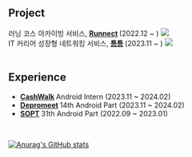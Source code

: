 ## Project
러닝 코스 아카이빙 서비스, <b> [Runnect](https://github.com/Runnect/Runnect-Android) </b> (2022.12 ~ )  <a href="https://play.google.com/store/apps/details?id=com.runnect.runnect
"><img src="https://img.shields.io/badge/Google Play-414141?style=flat-sqaure&logo=Google Play&logoColor=white"></a>
<br>
IT 커리어 성장형 네트워킹 서비스, <b> [틈틈](https://github.com/depromeet/TeumTeum-Android) </b> (2023.11 ~ )  <a href="https://play.google.com/store/apps/details?id=com.teumteum.teumteum
"><img src="https://img.shields.io/badge/Google Play-414141?style=flat-sqaure&logo=Google Play&logoColor=white"></a>
<br>
<br>
## Experience
- <b> [CashWalk](https://play.google.com/store/apps/details?id=com.cashwalk.cashwalk) </b> Android Intern  (2023.11 ~ 2024.02) 
- <b> [Depromeet](https://github.com/depromeet#%EB%94%94%ED%94%84%EB%A7%8C---%EB%94%94%EC%9E%90%EC%9D%B4%EB%84%88%EC%99%80-%ED%94%84%EB%A1%9C%EA%B7%B8%EB%9E%98%EB%A8%B8%EA%B0%80-%EB%A7%8C%EB%82%AC%EC%9D%84-%EB%95%8C) </b> 14th Android Part (2023.11 ~ 2024.02)
- <b> [SOPT](https://www.sopt.org/) </b> 31th Android Part  (2022.09 ~ 2023.01) 
<br>

<!-- 깃허브 stats -->
[![Anurag's GitHub stats](https://github-readme-stats.vercel.app/api?username=unam98&theme=darcula)](https://github.com/unam98/github-readme-stats)

